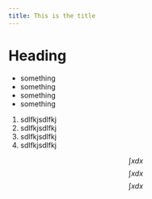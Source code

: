 ```yaml
---
title: This is the title
---
```


# Heading

- something
- something
- something
- something

1. sdlfkjsdlfkj
1. sdlfkjsdlfkj
1. sdlfkjsdlfkj
1. sdlfkjsdlfkj


$$\int x dx$$
$$\int x dx$$
$$\int x dx$$
